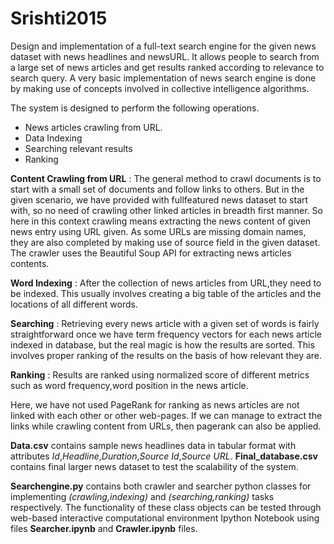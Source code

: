 # Srishti2015
Design and implementation of a full-text search engine for the given news dataset with news headlines and newsURL.
It allows people to search from a large set of news articles and get results ranked according to relevance to search query.
A very basic implementation of news search engine is done by making use of concepts involved in collective intelligence algorithms.

The system is designed to perform the following operations. 
- News articles crawling from URL. 
- Data Indexing 
- Searching relevant results
- Ranking

**Content Crawling from URL** : The general method to crawl documents is to start with a small set of documents 
and follow links to others. But in the given scenario, we have provided with full­featured news 
dataset to start with, so no need of crawling other linked articles in breadth first manner. So here in this context crawling  means extracting the news content of given news entry using URL given. As some URLs are 
missing domain names, they are also completed by making use of source field in the given dataset. The crawler uses the Beautiful Soup API for extracting news articles contents. 
 
**Word Indexing** : After the collection of news articles from URL,they need to be indexed. This usually involves 
creating a big table of the articles and the locations of all different words. 
 
**Searching** : Retrieving every news article with a given set of words is fairly straightforward 
once we have term frequency vectors for each news article indexed in database, but the real magic is how the results are sorted. This involves proper ranking of the results on the basis of how relevant they are. 
 
**Ranking** : Results are ranked using normalized score of different metrics such as word frequency,word position in the news article. 

Here, we have not used PageRank for ranking as news articles are not linked with each other or other web-pages. If we can manage to extract the links while crawling content from URLs, then pagerank can also be applied.

**Data.csv** contains sample news headlines data in tabular format with attributes *Id*,*Headline*,*Duration*,*Source Id*,*Source URL*.
**Final_database.csv** contains final larger news dataset to test the scalability of the system.

**Searchengine.py** contains both crawler and searcher python classes for implementing *(crawling,indexing)* and *(searching,ranking)* tasks respectively. The functionality of these class objects can be tested through web-based interactive computational environment Ipython Notebook using files **Searcher.ipynb** and **Crawler.ipynb** files.


